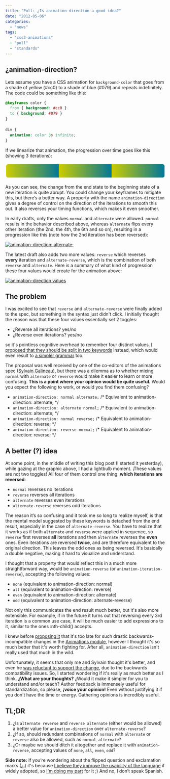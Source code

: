 ```yaml
---
title: "Poll: ¿Is animation-direction a good idea?"
date: "2012-05-06"
categories:
  - "news"
tags:
  - "css3-animations"
  - "poll"
  - "standards"
---
```


## ¿animation-direction?

Lets assume you have a CSS animation for `background-color` that goes from a shade of yellow (#cc0) to a shade of blue (#079) and repeats indefinitely. The code could be something like this:

```css
@keyframes color {
  from { background: #cc0 }
  to { background: #079 }
}

div {
  animation: color 3s infinite;
}
```

If we linearize that animation, the progression over time goes like this (showing 3 iterations):

[![](images/Screen-shot-2012-05-05-at-19.53.52-.png "No animation-direction specified")](images/Screen-shot-2012-05-05-at-19.53.52-.png)

As you can see, the change from the end state to the beginning state of a new iteration is quite abrupt. You could change your keyframes to mitigate this, but there’s a better way. A property with the name `animation-direction` gives a degree of control on the direction of the iterations to smooth this out. It also reverses your timing functions, which makes it even smoother.

In early drafts, only the values `normal` and `alternate` were allowed. `normal` results in the behavior described above, whereas `alternate` flips every other iteration (the 2nd, the 4th, the 6th and so on), resulting in a progression like this (note how the 2nd iteration has been reversed):

[![](images/Screen-shot-2012-05-05-at-20.04.21--1024x80.png "animation-direction: alternate;")](images/Screen-shot-2012-05-05-at-20.04.21-.png)

The latest draft also adds two more values: `reverse` which reverses **every** iteration and `alternate-reverse`, which is the combination of both `reverse` and `alternate`. Here is a summary of what kind of progression these four values would create for the animation above:

[![](images/Screen-shot-2012-05-05-at-20.19.05--1024x362.png "animation-direction values")](images/Screen-shot-2012-05-05-at-20.19.05-.png)

## The problem

I was excited to see that `reverse` and `alternate-reverse` were finally added to the spec, but something in the syntax just didn't click. I initially thought the reason was that these four values essentially set 2 toggles:

- ¿Reverse all iterations? yes/no
- ¿Reverse even iterations? yes/no

so it's pointless cognitive overhead to remember four distinct values. [I proposed that they should be split in two keywords](http://lists.w3.org/Archives/Public/www-style/2012Apr/0799.html) instead, which would even result to [a simpler grammar](http://lists.w3.org/Archives/Public/www-style/2012Apr/0804.html) too.

The proposal was well received by one of the co-editors of the animations spec ([Sylvain Galineau](https://twitter.com/sgalineau)), but there was a dilemma as to whether mixing `normal` with `alternate` or `reverse` would make it easier to learn or more confusing. **This is a point where your opinion would be quite useful.** Would you expect the following to work, or would you find them confusing?

- `animation-direction: normal alternate;` /\* Equivalent to animation-direction: alternate; \*/
- `animation-direction: alternate normal;` /\* Equivalent to animation-direction: alternate; \*/
- `animation-direction: normal reverse;` /\* Equivalent to animation-direction: reverse; \*/
- `animation-direction: reverse normal;` /\* Equivalent to animation-direction: reverse; \*/

## A better (?) idea

At some point, in the middle of writing this blog post (I started it yesterday), while gazing at the graphic above, I had a lightbulb moment. ¡These values are not two toggles! All four of them control one thing: **which iterations are reversed**:

- `normal` reverses no iterations
- `reverse` reverses all iterations
- `alternate` reverses even iterations
- `alternate-reverse` reverses odd iterations

The reason it’s so confusing and it took me so long to realize myself, is that the mental model suggested by these keywords is detached from the end result, especially in the case of `alternate-reverse`. You have to realize that it works as if both `alternate` and `reverse` were applied in sequence, so `reverse` first reverses **all** iterations and then `alternate` reverses the **even** ones. Even iterations are reversed **twice**, and are therefore equivalent to the original direction. This leaves the odd ones as being reversed. It's basically a double negative, making it hard to visualize and understand.

I thought that a property that would reflect this in a much more straightforward way, would be `animation-reverse` (or `animation-iteration-reverse`), accepting the following values:

- `none` (equivalent to animation-direction: normal)
- `all` (equivalent to animation-direction: reverse)
- `even` (equivalent to animation-direction: alternate)
- `odd` (equivalent to animation-direction: alternate-reverse)

Not only this communicates the end result much better, but it's also more extensible. For example, if in the future it turns out that reversing every 3rd iteration is a common use case, it will be much easier to add expressions to it, similar to the ones :nth-child() accepts.

I knew before [proposing it](http://lists.w3.org/Archives/Public/www-style/2012May/0185.html) that it's too late for such drastic backwards-incompatible changes in the [Animations module](http://www.w3.org/TR/css3-animations/), however I thought it's so much better that it's worth fighting for. After all, `animation-direction` isn't really used that much in the wild.

Unfortunately, it seems that only me and Sylvain thought it's better, and even he [was reluctant to support the change](http://lists.w3.org/Archives/Public/www-style/2012May/0188.html), due to the backwards compatibility issues. So, I started wondering if it's really as much better as I think. **¿What are your thoughts?** ¿Would it make it simpler for you to understand and/or teach? Author feedback is immensely useful for standardization, so please, **¡voice your opinion!** Even without justifying it if you don't have the time or energy. Gathering opinions is incredibly useful.

## TL;DR

1. ¿Is `alternate reverse` and `reverse alternate` (either would be allowed) a better value for `animation-direction` over `alternate-reverse`?
2. ¿If so, should redundant combinations of `normal` with `alternate` or `reverse` also be allowed, such as `normal alternate`?
3. ¿Or maybe we should ditch it altogether and replace it with `animation-reverse`, accepting values of `none`, `all`, `even`, `odd`?

**Side note:** If you’re wondering about the flipped question and exclamation marks (¿¡) it's because [I believe they improve the usability of the language](https://twitter.com/LeaVerou/status/198556042387390464) if widely adopted, so [I'm doing my part](https://twitter.com/LeaVerou/status/198559059346063360) for it ;) And no, I don’t speak Spanish.
